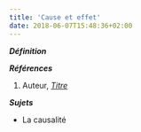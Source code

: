 ```yaml
---
title: 'Cause et effet'
date: 2018-06-07T15:48:36+02:00
---
```


***Définition*** 

>

***Références***

1. Auteur, <u>*Titre*</u>

***Sujets***

- La causalité
